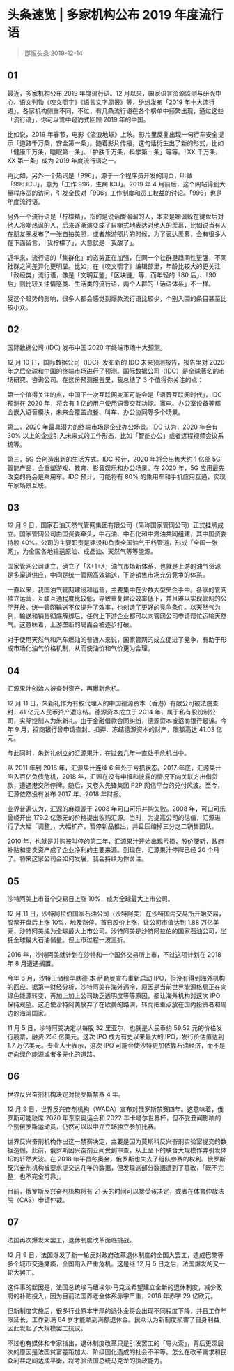 # 头条速览 | 多家机构公布 2019 年度流行语
> 邵恒头条
2019-12-14

## 01

最近，多家机构公布 2019 年度流行语。12 月以来，国家语言资源监测与研究中心、语文刊物《咬文嚼字》《语言文字周报》等，纷纷发布「2019 年十大流行语」。各家机构侧重不同，不过，有几条流行语在各个榜单中频繁出现，通过这些「流行语」，你可以管中窥豹式回顾 2019 年的中国。

比如说，2019 年春节，电影《流浪地球》上映。影片里反复出现一句行车安全提示「道路千万条，安全第一条」。随着影片传播，这句话衍生出了新的形式，比如「健康千万条，睡眠第一条」、「护肤千万条，科学第一条」等等。「XX 千万条，XX 第一条」成为 2019 年度流行语之一。

再比如，另外一个热词是「996」，源于一个程序员开发的网页，叫做「996.ICU」，意为「工作 996，生病 ICU」。2019 年 4 月前后，这个网站得到大量程序员的访问，引发全民对「996」工作制度和员工权益的讨论。「996」也是年度流行语。

另外一个流行语是「柠檬精」，指的是说话酸溜溜的人，本来是嘲讽躲在键盘后对他人冷嘲热讽的人，后来逐渐演变成了自嘲式地表达对他人的羡慕，比如说当有人在朋友圈发布了一张自拍美照，或者旅游照片的时候，为了表达羡慕，会有很多人在下面留言，「我柠檬了」，大意就是「我酸了」。

近年来，流行语的「集群化」的态势正在加强，在同一个社群里趋同性更强，不同社群之间差异化更明显。比如，在《咬文嚼字》编辑部里，年龄比较大的更关注「政经类」流行语，像是「文明互鉴」「区块链」等，而年轻的「80 后」、「90 后」则比较关注情感类、生活类的流行语，两个人群的「话语体系」不一样。

受这个趋势的影响，很多人都会感觉到爆款流行语比较少，个别入围的条目甚至比较小众。

## 02

国际数据公司 (IDC) 发布中国 2020 年终端市场十大预测。

12 月 10 日，国际数据公司（IDC）发布新的 IDC 未来预测报告，报告里对 2020 年之后全球和中国的终端市场进行了预测。国际数据公司（IDC）是全球著名的市场研究、咨询公司。在这份预测报告里，我总结了 3 个值得你关注的点：

第一个值得关注的点，中国下一次互联网变革可能会是「语音互联网时代」，IDC 预测在 2020 年，将会有 1 亿的用户使用语音交互功能。家电、办公室设备等都会嵌入语音模块，未来会覆盖点餐、叫车、办公协同等多个场景。

第二，2020 年最具潜力的终端市场是企业办公场景。IDC 认为，2020 年会有 30% 以上的企业引入未来式的工作形态，比如「智能办公」或者远程视频会议系统等。

第三，5G 会创造出新的生活方式。IDC 预计，2020 年将会出售大约 1 亿部 5G 智能产品，会重塑游戏、教育、影音娱乐和办公场景。在 2020 年，5G 应用最先改变的将会是乘用车。IDC 预计，可能将有 80% 的乘用车和手机应用互通，实现车家场景互联。

## 03

12 月 9 日，国家石油天然气管网集团有限公司（简称国家管网公司）正式挂牌成立。国家管网公司由国资委牵头，中石油、中石化和中海油共同组建，其中国资委持股 40%。公司的主要职责是建设和负责全国油气干线管道，形成「全国一张网」，为全国各地输送原油、成品油、天然气等等能源。

国家管网公司建立，确立了「X+1+X」油气市场新体系，也就是上游的油气资源是多渠道供应，中间是统一管网高效输送，下游销售市场充分竞争的体系。

一直以来，我国油气管网建设和运营，主要集中在少数大型央企手中。各家的管网独立运营，互联互通程度比较低，导致重复建设效率低下，并且难以实现管网的公平开放。统一管网输送不仅提升了效率，也创造了更好的竞争条件。以天然气为例，输送和销售彻底解绑后，任何上下游企业都可以向管网公司申请帮忙运输天然气。这意味着，上游垄断的局面会被逐步打破。

对于使用天然气和汽车燃油的普通人来说，国家管网的成立促进了竞争，有助于形成市场化油气价格机制，从而使油价和气价更为合理。

## 04

汇源果汁创始人被查封资产，再曝新危机。

12 月 11 日，朱新礼作为有权代理人的中国德源资本（香港）有限公司被法院查封，41 亿元人民币资产遭冻结。德源资本成立于 2014 年，属于私有股份制公司，实际控制人为朱新礼。由于金融借款合同纠纷，德源资本被招商银行起诉。今年 9 月，招商银行曾申请查封、扣押、冻结德源资本的财产，限额高达 41.03 亿元。

与此同时，朱新礼创立的汇源果汁，在过去几年一直处于危机当中。

从 2011 年到 2016 年，汇源果汁连续 6 年处于亏损状态。2017 年底，汇源果汁陷入百亿负债危机，2018 年，汇源在没有申报和披露的情况下向关联方出借贷款，遭遇港交所停牌。随后，又卷入先锋集团 P2P 网信平台的兑付风波。至今，汇源依然没有发布 2017 年、2018 年财报。

业界普遍认为，汇源的麻烦源于 2008 年可口可乐并购失败。2008 年，可口可乐曾经开出 179.2 亿港元的价格提出收购汇源。当时，为提高公司的估值，汇源进行了大幅「调整」，大幅扩产，暂停新品推出，并且压缩掉三分之二销售团队。

2010 年，也就是并购被叫停的第二年，汇源果汁开始出现亏损，股价腰斩，政府补贴和变卖资产成了企业净利的主要来源。到现在，汇源果汁停牌已经 20 个月了。将来这家公司会如何发展，我会持续为你关注。

## 05

沙特阿美上市首个交易日上涨 10%，成为全球最大上市公司。

12 月 11 日，沙特阿拉伯国家石油公司（沙特阿美）在沙特国内交易所开始交易，股票开盘后上涨 10%，触及涨停。首日股价上涨，让公司市值达到 1.88 万亿美元，沙特阿美成为全球最大上市公司。沙特阿美是沙特阿拉伯的国家石油公司，坐拥全球最大石油储量。但上市过程一波三折。

2016 年，沙特阿美就计划在沙特和一个国外交易所上市，不过这项计划在 2018 年 8 月遭遇搁置。

今年 6 月，沙特王储穆罕默德·本·萨勒曼宣布重新启动 IPO，但没有得到海外机构的回应。据第一财经分析，沙特阿美在海外遇冷，原因是当前世界能源格局正在向绿色能源转变，再加上加上公司缺乏透明度等等原因，都让海外机构对这次 IPO 保持观望。这迫使沙特阿美放弃了在欧美的路演，转而把重点放在国内投资者和周边的海湾国家。

11 月 5 日，沙特阿美决定以每股 32 里亚尔，也就是人民币约 59.52 元的价格发行股票，融资 256 亿美元。这次 IPO 成为有史以来最大的 IPO，发行价估值达到 1.7 万亿美元。专业人士表示，这次 IPO 可能会使沙特更加依靠石油经济，而不是走向绿色能源或者多元化的道路。

## 06

世界反兴奋剂机构决定对俄罗斯禁赛 4 年。

12 月 9 日，世界反兴奋剂机构（WADA）宣布对俄罗斯禁赛四年。这意味着，俄罗斯可能缺席 2020 年东京奥运会和 2022 年卡塔尔世界杯，但不受丑闻影响的个别俄罗斯运动员，仍然可以以中立立场独立参加比赛。

世界反兴奋剂机构作出这一禁赛决定，主要是因为莫斯科反兴奋剂实验室提交的数据造假。此前，俄罗斯因兴奋剂丑闻受到审查，从上至下的联合大规模作弊引发体坛的轩然大波。在 2018 年平昌冬奥会，俄罗斯也失去了组队参赛的权利。俄罗斯反兴奋剂机构被要求提交这几年的数据，但发现这部分数据遭到了篡改，「既不完整，也不完全可靠」。

目前，俄罗斯反兴奋剂机构将有 21 天的时间可以接受该决定，或者在体育仲裁法院（CAS）申请仲裁。

## 07

法国再次爆发大罢工，退休制度改革面临挑战。

12 月 9 日，法国爆发了新一轮反对政府改革退休制度的全国大罢工，造成巴黎等多个城市交通瘫痪，全国陷入严重危机。这是继 12 月 5 日之后，法国爆发的又一轮大罢工。

这件事的起因是，法国总统埃马纽埃尔·马克龙希望建立全新的退休制度，减少政府的补贴投入，因为目前法国养老金体系赤字严重，2018 年赤字 29 亿欧元。

但新制度实施后，很多行业原本丰厚的退休金将会出现不同程度下降，并且工作年限延长，工作到满 64 岁才能拿到满额退休金。民众认为新制度损害了自身利益，因此发起了大规模罢工抗议。

不过也有媒体和专家指出，退休制度改革只是引发罢工的「导火索」，背后更深层次的原因是法国贫富差距加大、阶级固化造成的社会不平等。怎么在改革需求和民众利益之间达成平衡，将考验法国总统马克龙的执政能力。

